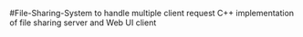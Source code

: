 #File-Sharing-System to handle multiple client request
C++ implementation of file sharing server and Web UI client
